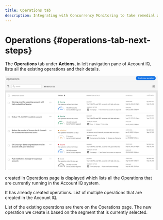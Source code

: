 ```yaml
---
title: Operations tab
description: Integrating with Concurrency Monitoring to take remedial actions towards password sharing and gauge the impacts of your actions.
---
```


# Operations {#operations-tab-next-steps}

The **Operations** tab under **Actions**, in left navigation pane of Account IQ, lists all the existing operations and their details.

![](assets/operations-page.png)

created in Operations page is displayed which lists all the Operations that are currently running in the Account IQ system.

It has already created operations.
List of multiple operations that are created in the Account IQ.

List of the existing operations are there on the Operations page.  The new operation we create is based on the segment that is currently selected.
